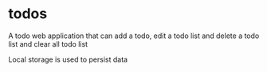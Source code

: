 # todos
A todo web application that can add a todo, edit a todo list and delete a todo list and clear all todo list

Local storage is used to persist data
